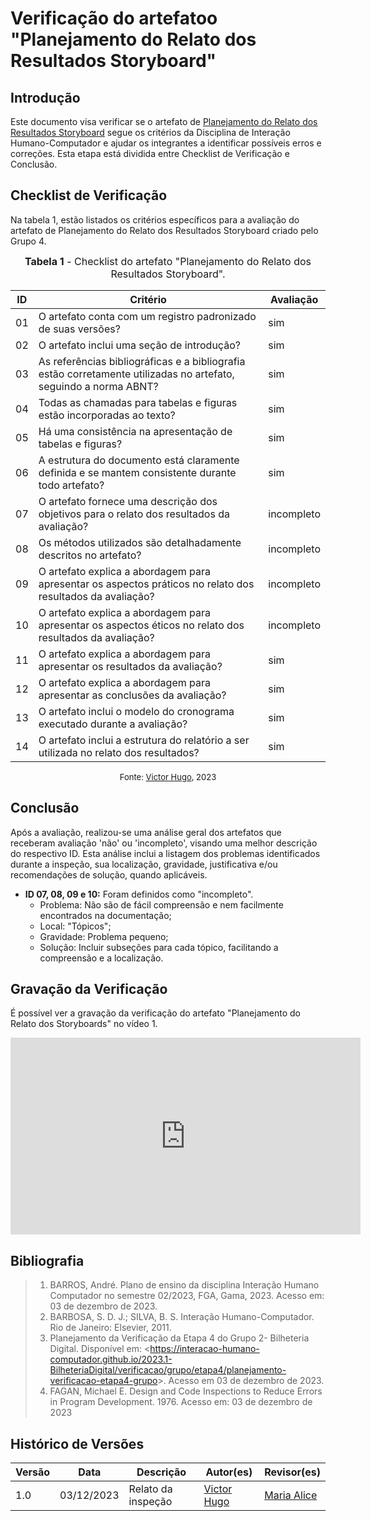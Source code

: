 # Verificação do artefatoo "Planejamento do Relato dos Resultados Storyboard"

## Introdução

Este documento visa verificar se o artefato de [Planejamento do Relato dos Resultados Storyboard](../../../../design_avalaiacao_desenvolvimento/nivel1/storyboard/planejamento_relato.md) segue os critérios da Disciplina de Interação Humano-Computador e ajudar os integrantes a identificar possíveis erros e correções. Esta etapa está dividida entre Checklist de Verificação e Conclusão.


## Checklist de Verificação

Na tabela 1, estão listados os critérios específicos para a avaliação do artefato de Planejamento do Relato dos Resultados Storyboard criado pelo Grupo 4.

<font size="3"><p style="text-align: center"><b>Tabela 1</b> - Checklist do artefato "Planejamento do Relato dos Resultados Storyboard". </p></font>

| ID  | Critério                                                                                                         | Avaliação |
| --- | ---------------------------------------------------------------------------------------------------------------- | --------- |
| 01  | O artefato conta com um registro padronizado de suas versões?                                                    | sim |
| 02  | O artefato inclui uma seção de introdução?                                                                       | sim |
| 03  | As referências bibliográficas e a bibliografia estão corretamente utilizadas no artefato, seguindo a norma ABNT? | sim |
| 04  | Todas as chamadas para tabelas e figuras estão incorporadas ao texto?                                            | sim |
| 05  | Há uma consistência na apresentação de tabelas e figuras?                                                        | sim |
| 06  | A estrutura do documento está claramente definida e se mantem consistente durante todo artefato?                 | sim |
| 07  | O artefato fornece uma descrição dos objetivos para o relato dos resultados da avaliação?                        | incompleto |
| 08  | Os métodos utilizados são detalhadamente descritos no artefato?                                                  | incompleto |
| 09  | O artefato explica a abordagem para apresentar os aspectos práticos no relato dos resultados da avaliação?       | incompleto |
| 10  | O artefato explica a abordagem para apresentar os aspectos éticos no relato dos resultados da avaliação?         | incompleto |
| 11  | O artefato explica a abordagem para apresentar os resultados da avaliação?                                       | sim |
| 12  | O artefato explica a abordagem para apresentar as conclusões da avaliação?                                       | sim |
| 13  | O artefato inclui o modelo do cronograma executado durante a avaliação?                                          | sim |
| 14  | O artefato inclui a estrutura do relatório a ser utilizada no relato dos resultados?                             | sim |

<font size="2"><p style="text-align: center">Fonte: [Victor Hugo](https://github.com/ViictorHugoo), 2023</p></font>

## Conclusão

Após a avaliação, realizou-se uma análise geral dos artefatos que receberam avaliação 'não' ou 'incompleto', visando uma melhor descrição do respectivo ID. Esta análise inclui a listagem dos problemas identificados durante a inspeção, sua localização, gravidade, justificativa e/ou recomendações de solução, quando aplicáveis.

- **ID 07, 08, 09 e 10:** Foram definidos como "incompleto".
  - Problema: Não são de fácil compreensão e nem facilmente encontrados na documentação;
  - Local: "Tópicos";
  - Gravidade: Problema pequeno;
  - Solução: Incluir subseções para cada tópico, facilitando a compreensão e a localização.

## Gravação da Verificação

É possível ver a gravação da verificação do artefato "Planejamento do Relato dos Storyboards" no vídeo 1.

<center>
<iframe width="560" height="315" src="https://www.youtube.com/embed/M24Zy2kaylY?si=TUdAL2PHA-t0rQcP" title="YouTube video player" frameborder="0" allow="accelerometer; autoplay; clipboard-write; encrypted-media; gyroscope; picture-in-picture; web-share" allowfullscreen></iframe>
</center>


## Bibliografia 

> 1. BARROS, André. Plano de ensino da disciplina Interação Humano Computador no semestre 02/2023, FGA, Gama, 2023. Acesso em: 03 de dezembro de 2023.
> 2. BARBOSA, S. D. J.; SILVA, B. S. Interação Humano-Computador. Rio de Janeiro: Elsevier, 2011.
> 3. Planejamento da Verificação da Etapa 4 do Grupo 2- Bilheteria Digital. Disponível em: <<https://interacao-humano-computador.github.io/2023.1-BilheteriaDigital/verificacao/grupo/etapa4/planejamento-verificacao-etapa4-grupo>>. Acesso em 03 de dezembro de 2023.
> 4. FAGAN, Michael E. Design and Code Inspections to Reduce Errors in Program Development. 1976. Acesso em: 03 de dezembro de 2023


## Histórico de Versões

| Versão | Data       | Descrição                   | Autor(es)                                       | Revisor(es)                                    |
| ------ | ---------- | --------------------------- | ----------------------------------------------- | ---------------------------------------------- |
| 1.0    | 03/12/2023 | Relato da inspeção          | [Victor Hugo](https://github.com/ViictorHugoo) | [Maria Alice](https://github.com/Maliz30)     |

